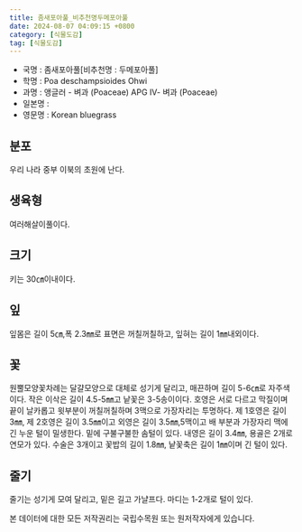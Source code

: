 ```yaml
---
title: 좀새포아풀_비추천명두메포아풀
date: 2024-08-07 04:09:15 +0800
category: [식물도감]
tag: [식물도감]
---
```




- 국명 : 좀새포아풀[비추천명 : 두메포아풀]
- 학명 : Poa deschampsioides Ohwi
- 과명 : 앵글러 - 벼과 (Poaceae) APG Ⅳ- 벼과 (Poaceae)
- 일본명 : 
- 영문명 : Korean bluegrass


## 분포
우리 나라 중부 이북의 초원에 난다.
## 생육형
여러해살이풀이다.
## 크기
키는 30㎝이내이다.
## 잎
잎몸은 길이 5㎝,폭 2.3㎜로 표면은 꺼칠꺼칠하고, 잎혀는 길이 1㎜내외이다.
## 꽃
원뿔모양꽃차례는 달걀모양으로 대체로 성기게 달리고, 매끈하며 길이 5-6㎝로 자주색이다. 작은 이삭은 길이 4.5-5㎜고 낱꽃은 3-5송이이다. 호영은 서로 다르고 막질이며 끝이 날카롭고 윗부분이 꺼칠꺼칠하며 3맥으로 가장자리는 투명하다. 제 1호영은 길이 3㎜, 제 2호영은 길이 3.5㎜이고 외영은 길이 3.5㎜,5맥이고 배 부분과 가장자리 맥에 긴 누운 털이 밀생한다. 밑에 구불구불한 솜털이 있다. 내영은 길이 3.4㎜, 용골은 2개로 연모가 있다. 수술은 3개이고 꽃밥의 길이 1.8㎜, 낱꽃축은 길이 1㎜이며 긴 털이 있다.
## 줄기
줄기는 성기게 모여 달리고, 밑은 길고 가냘프다. 마디는 1-2개로 털이 있다.






본 데이터에 대한 모든 저작권리는 국립수목원 또는 원저작자에게 있습니다.
